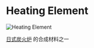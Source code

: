 # Heating Element

![Heating Element](item:betterwithmods:material@27)

 [日式炭火炉](../blocks/hibachi.md) 的合成材料之一